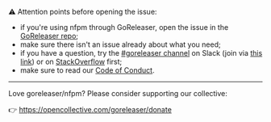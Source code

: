 ⚠️ Attention points before opening the issue:

* if you're using nfpm through GoReleaser, open the issue in the
[GoReleaser repo](https://github.com/goreleaser/goreleaser);
* make sure there isn't an issue already about what you need;
* if you have a question, try the [#goreleaser channel](https://gophers.slack.com/messages/goreleaser)
  on Slack (join via [this link](https://invite.slack.golangbridge.org)) or on
  [StackOverflow](https://stackoverflow.com/tags/goreleaser) first;
* make sure to read our
  [Code of Conduct](https://github.com/goreleaser/goreleaser/blob/main/CODE_OF_CONDUCT.md).

---

Love goreleaser/nfpm? Please consider supporting our collective:

👉 https://opencollective.com/goreleaser/donate
